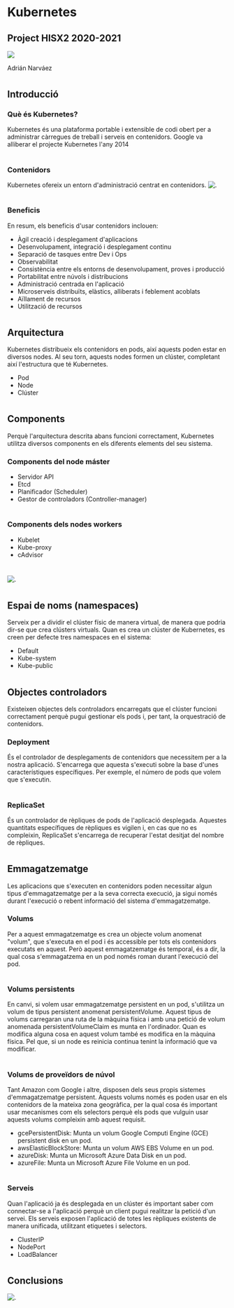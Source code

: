 # Kubernetes
## Project HISX2 2020-2021

![](../aux/logo.png)

Adrián Narváez

#
## Introducció
### Què és Kubernetes?
Kubernetes és una plataforma portable i extensible de codi obert per a administrar càrregues de treball i serveis en contenidors.
Google va alliberar el projecte Kubernetes l'any 2014

#
### Contenidors
Kubernetes ofereix un entorn d'administració centrat en contenidors.
![.](../aux/containers.png)

#
### Beneficis
En resum, els beneficis d'usar contenidors inclouen:
+ Àgil creació i desplegament d'aplicacions
+ Desenvolupament, integració i desplegament continu
+ Separació de tasques entre Dev i Ops
+ Observabilitat
+ Consistència entre els entorns de desenvolupament, proves i producció
+ Portabilitat entre núvols i distribucions
+ Administració centrada en l'aplicació
+ Microserveis distribuïts, elàstics, alliberats i feblement acoblats
+ Aïllament de recursos
+ Utilització de recursos

#
## Arquitectura
Kubernetes distribueix els contenidors en pods, així aquests poden estar en diversos nodes. Al seu torn, aquests nodes formen un clúster, completant així l'estructura que té Kubernetes.
+ Pod
+ Node
+ Clúster

#
## Components 
Perquè l'arquitectura descrita abans funcioni correctament, Kubernetes utilitza diversos components en els diferents elements del seu sistema.
### Components del node máster
+ Servidor API
+ Etcd
+ Planificador (Scheduler)
+ Gestor de controladors (Controller-manager)

#
### Components dels nodes workers
+ Kubelet
+ Kube-proxy
+ cAdvisor

#
![.](../aux/cluster.png)

#
## Espai de noms (namespaces)
Serveix per a dividir el clúster físic de manera virtual, de manera que podria dir-se que crea clústers virtuals.
Quan es crea un clúster de Kubernetes, es creen per defecte tres namespaces en el sistema:
* Default
* Kube-system
* Kube-public  

#
## Objectes controladors
Existeixen objectes dels controladors encarregats que el clúster funcioni correctament perquè pugui gestionar els pods i, per tant, la orquestració de contenidors.
### Deployment
És el controlador de desplegaments de contenidors que necessitem per a la nostra aplicació. S'encarrega que aquesta s'executi sobre la base d'unes característiques específiques. Per exemple, el número de pods que volem que s'executin.  

#
### ReplicaSet
És un controlador de rèpliques de pods de l'aplicació desplegada. Aquestes quantitats específiques de rèpliques es vigilen i, en cas que no es compleixin, ReplicaSet s'encarrega de recuperar l'estat desitjat del nombre de rèpliques.  

#
## Emmagatzematge
Les aplicacions que s'executen en contenidors poden necessitar algun tipus d'emmagatzematge per a la seva correcta execució, ja sigui només durant l'execució o rebent informació del sistema d'emmagatzematge.
### Volums
Per a aquest emmagatzematge es crea un objecte volum anomenat "volum", que s'executa en el pod i és accessible per tots els contenidors executats en aquest. Però aquest emmagatzematge és temporal, és a dir, la qual cosa s'emmagatzema en un pod només roman durant l'execució del pod.

#
### Volums persistents
En canvi, si volem usar emmagatzematge persistent en un pod, s'utilitza un volum de tipus persistent anomenat persistentVolume. Aquest tipus de volums carregaran una ruta de la màquina física i amb una petició de volum anomenada persistentVolumeClaim es munta en l'ordinador.
Quan es modifica alguna cosa en aquest volum també es modifica en la màquina física. Pel que, si un node es reinicia continua tenint la informació que va modificar.

#
### Volums de proveïdors de núvol
Tant Amazon com Google i altre, disposen dels seus propis sistemes d'emmagatzematge persistent. Aquests volums només es poden usar en els contenidors de la mateixa zona geogràfica, per la qual cosa és important usar mecanismes com els selectors perquè els pods que vulguin usar aquests volums compleixin amb aquest requisit.

+ gcePersistentDisk: Munta un volum Google Computi Engine (GCE) persistent disk en un pod.
+ awsElasticBlockStore: Munta un volum AWS EBS Volume en un pod.
+ azureDisk: Munta un Microsoft Azure Data Disk en un pod.
+ azureFile: Munta un Microsoft Azure File Volume en un pod.

#
### Serveis
Quan l'aplicació ja és desplegada en un clúster és important saber com connectar-se a l'aplicació perquè un client pugui realitzar la petició d'un servei. Els serveis exposen l'aplicació de totes les rèpliques existents de manera unificada, utilitzant etiquetes i selectors.

+ ClusterIP
+ NodePort
+ LoadBalancer

#
## Conclusions
![.](../aux/conclusions.png)
